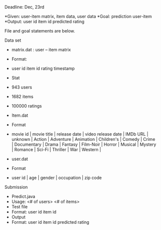 Deadline: Dec, 23rd

*Given: user-item matrix, item data, user data
*Goal: prediction user-item
*Output: user id <tab> item id <tab> predicted rating


File and goal statements are below.


Data set
*	matrix.dat : user – item matrix
*	Format:
*	user id  <tab> item id <tab> rating <tab> timestamp
*	Stat
*	943 users
*	1682 items
*	100000 ratings


*	Item.dat
*	Format
*	movie id | movie title | release date | video release date | IMDb URL | unknown | Action | Adventure | Animation | Children's | Comedy | Crime | Documentary | Drama | Fantasy | Film-Noir | Horror | Musical | Mystery | Romance | Sci-Fi | Thriller | War | Western |


*	user.dat
*	Format
*	user id | age | gender | occupation | zip code


Submission
*	Predict.java
*	Usage: <# of users> <# of items> <matrix data file> <item info file> <user info file> <test file> <k>
*	Test file
*	Format: user id <tab> item id
*	Output
*	Format: user id <tab> item id <tab> predicted rating
